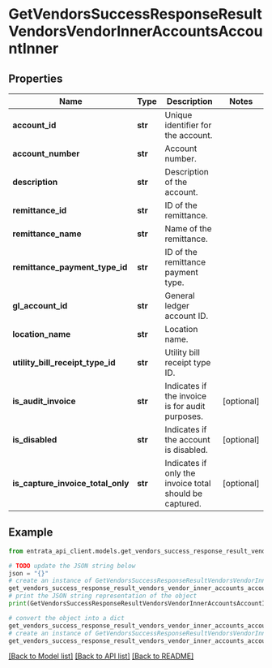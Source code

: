 # GetVendorsSuccessResponseResultVendorsVendorInnerAccountsAccountInner


## Properties

Name | Type | Description | Notes
------------ | ------------- | ------------- | -------------
**account_id** | **str** | Unique identifier for the account. | 
**account_number** | **str** | Account number. | 
**description** | **str** | Description of the account. | 
**remittance_id** | **str** | ID of the remittance. | 
**remittance_name** | **str** | Name of the remittance. | 
**remittance_payment_type_id** | **str** | ID of the remittance payment type. | 
**gl_account_id** | **str** | General ledger account ID. | 
**location_name** | **str** | Location name. | 
**utility_bill_receipt_type_id** | **str** | Utility bill receipt type ID. | 
**is_audit_invoice** | **str** | Indicates if the invoice is for audit purposes. | [optional] 
**is_disabled** | **str** | Indicates if the account is disabled. | [optional] 
**is_capture_invoice_total_only** | **str** | Indicates if only the invoice total should be captured. | [optional] 

## Example

```python
from entrata_api_client.models.get_vendors_success_response_result_vendors_vendor_inner_accounts_account_inner import GetVendorsSuccessResponseResultVendorsVendorInnerAccountsAccountInner

# TODO update the JSON string below
json = "{}"
# create an instance of GetVendorsSuccessResponseResultVendorsVendorInnerAccountsAccountInner from a JSON string
get_vendors_success_response_result_vendors_vendor_inner_accounts_account_inner_instance = GetVendorsSuccessResponseResultVendorsVendorInnerAccountsAccountInner.from_json(json)
# print the JSON string representation of the object
print(GetVendorsSuccessResponseResultVendorsVendorInnerAccountsAccountInner.to_json())

# convert the object into a dict
get_vendors_success_response_result_vendors_vendor_inner_accounts_account_inner_dict = get_vendors_success_response_result_vendors_vendor_inner_accounts_account_inner_instance.to_dict()
# create an instance of GetVendorsSuccessResponseResultVendorsVendorInnerAccountsAccountInner from a dict
get_vendors_success_response_result_vendors_vendor_inner_accounts_account_inner_from_dict = GetVendorsSuccessResponseResultVendorsVendorInnerAccountsAccountInner.from_dict(get_vendors_success_response_result_vendors_vendor_inner_accounts_account_inner_dict)
```
[[Back to Model list]](../README.md#documentation-for-models) [[Back to API list]](../README.md#documentation-for-api-endpoints) [[Back to README]](../README.md)


